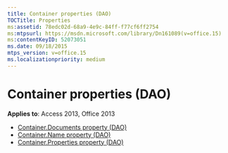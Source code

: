 ```yaml
---
title: Container properties (DAO)
TOCTitle: Properties
ms:assetid: 78edc02d-68a9-4e9c-84ff-f77cf6ff2754
ms:mtpsurl: https://msdn.microsoft.com/library/Dn161089(v=office.15)
ms:contentKeyID: 52073051
ms.date: 09/18/2015
mtps_version: v=office.15
ms.localizationpriority: medium
---
```


# Container properties (DAO)

**Applies to**: Access 2013, Office 2013

- [Container.Documents property (DAO)](container-documents-property-dao.md)
- [Container.Name property (DAO)](container-name-property-dao.md)
- [Container.Properties property (DAO)](container-properties-property-dao.md)

